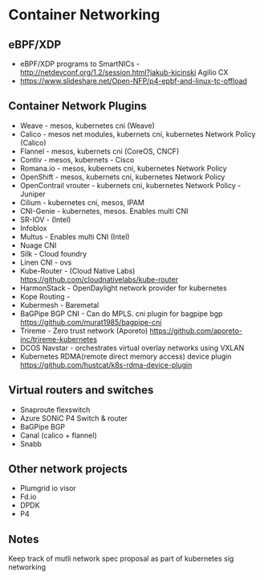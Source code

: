 # Container Networking

## eBPF/XDP
- eBPF/XDP programs to SmartNICs - http://netdevconf.org/1.2/session.html?jakub-kicinski
Agilio CX
- https://www.slideshare.net/Open-NFP/p4-epbf-and-linux-tc-offload

## Container Network Plugins
- Weave - mesos, kubernetes cni (Weave)
- Calico - mesos net modules, kubernets cni, kubernetes Network Policy (Calico)
- Flannel - mesos, kubernets cni (CoreOS, CNCF)
- Contiv - mesos, kubernets - Cisco
- Romana.io - mesos, kubernets cni, kubernetes Network Policy
- OpenShift - mesos, kubernets cni, kubernetes Network Policy
- OpenContrail vrouter - kubernets cni, kubernetes Network Policy - Juniper
- Cilium - kubernetes cni, mesos, IPAM
- CNI-Genie - kubernetes, mesos. Enables multi CNI 
- SR-IOV - (Intel)
- Infoblox 
- Multus - Enables multi CNI (Intel)
- Nuage CNI 
- Silk - Cloud foundry 
- Linen CNI - ovs
- Kube-Router - (Cloud Native Labs)  https://github.com/cloudnativelabs/kube-router
- HarmonStack - OpenDaylight network provider for kubernetes
- Kope Routing - 
- Kubermesh - Baremetal
- BaGPipe BGP CNI - Can do MPLS. cni plugin for bagpipe bgp  https://github.com/murat1985/bagpipe-cni
- Trireme - Zero trust network (Aporeto) https://github.com/aporeto-inc/trireme-kubernetes
- DCOS Navstar - orchestrates virtual overlay networks using VXLAN 
- Kubernetes RDMA(remote direct memory access) device plugin https://github.com/hustcat/k8s-rdma-device-plugin

## Virtual routers and switches
- Snaproute flexswitch
- Azure SONiC P4 Switch & router
- BaGPipe BGP
- Canal (calico + flannel)
- Snabb 

## Other network projects
- Plumgrid io visor
- Fd.io
- DPDK
- P4

## Notes
Keep track of mutli network spec proposal as part of kubernetes sig networking
